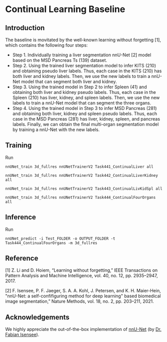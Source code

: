 # Continual Learning Baseline

## Introduction

The baseline is movitated by the well-known  learning without forgetting [1], which contains the following four steps:

- Step 1. Individually training a liver segmentation nnU-Net [2] model based on the MSD Pancreas Ts (139) dataset.
- Step 2. Using the trained liver segmentation model to infer KITS (210) and obtaining pseudo liver labels. Thus, each case in the KITS (210) has both liver and kidney labels. Then, we use the new labels to train a nnU-Net model that can segment both liver and kidney.
- Step 3. Using the trained model in Step 2 to infer Spleen (41) and obtaining both liver and kidney pseudo labels. Thus, each case in the Spleen (210) has liver, kidney, and spleen labels. Then, we use the new labels to train a nnU-Net model that can segment the three organs.
- Step 4. Using the trained model in Step 3 to infer MSD Pancreas (281) and obtaining both liver, kidney and spleen pseudo labels. Thus, each case in the MSD Pancreas (281) has liver, kidney, spleen, and pancreas labels. Finally, we can obtain the final multi-organ segmentation model by training a nnU-Net with the new labels.



## Training

Run

`nnUNet_train 3d_fullres nnUNetTrainerV2 Task441_ContinualLiver all`

`nnUNet_train 3d_fullres nnUNetTrainerV2 Task442_ContinualLiverKidney all`

`nnUNet_train 3d_fullres nnUNetTrainerV2 Task443_ContinualLivKidSpl all`

`nnUNet_train 3d_fullres nnUNetTrainerV2 Task444_ContinualFourOrgans all`



## Inference

Run

`nnUNet_predict -i Test_FOLDER -o OUTPUT_FOLDER -t Task444_ContinualFourOrgans -m 3d_fullres`




## Reference
[1] Z. Li and D. Hoiem, “Learning without forgetting,” IEEE Transactions on Pattern Analysis and Machine Intelligence, vol. 40, no. 12, pp. 2935–2947, 2017.

[2] F. Isensee, P. F. Jaeger, S. A. A. Kohl, J. Petersen, and K. H. Maier-Hein, "nnU-Net: a self-confifiguring method for deep learning" based biomedical image segmentation,” Nature Methods, vol. 18, no. 2, pp. 203–211, 2021. 







## Acknowledgements

We highly appreciate the out-of-the-box implementation of [nnU-Net](https://github.com/MIC-DKFZ/nnUNet) (by [Dr. Fabian Isensee](https://github.com/FabianIsensee)).
